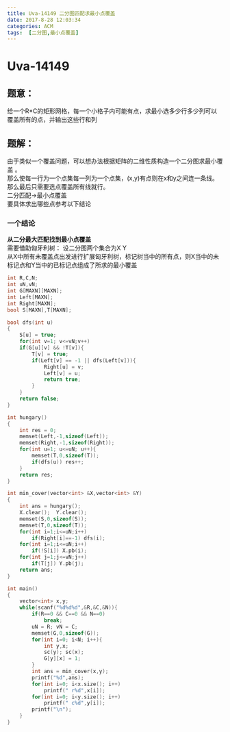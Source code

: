 ```yaml
---
title: Uva-14149 二分图匹配求最小点覆盖
date: 2017-8-28 12:03:34
categories: ACM
tags:  [二分图,最小点覆盖]
---
```


# Uva-14149
## 题意：   
给一个R*C的矩形网格，每一个小格子内可能有点，求最小选多少行多少列可以覆盖所有的点，并输出这些行和列


## 题解：
由于类似一个覆盖问题，可以想办法根据矩阵的二维性质构造一个二分图求最小覆盖 。  
那么使每一行为一个点集每一列为一个点集，(x,y)有点则在x和y之间连一条线。那么最后只需要选点覆盖所有线就行。  
二分匹配->最小点覆盖  
要具体求出哪些点参考以下结论
### 一个结论
**从二分最大匹配找到最小点覆盖**    
需要借助匈牙利树： 设二分图两个集合为X Y  
从X中所有未覆盖点出发进行扩展匈牙利树，标记树当中的所有点，则X当中的未标记点和Y当中的已标记点组成了所求的最小覆盖

```c++
int R,C,N;
int uN,vN;
int G[MAXN][MAXN];
int Left[MAXN];
int Right[MAXN];
bool S[MAXN],T[MAXN];

bool dfs(int u)
{
    S[u] = true;
    for(int v=1; v<=vN;v++)
    if(G[u][v] && !T[v]){
        T[v] = true;
        if(Left[v] == -1 || dfs(Left[v])){
            Right[u] = v;
            Left[v] = u;
            return true;
        }
    }
    return false;
}

int hungary()
{
    int res = 0;
    memset(Left,-1,sizeof(Left));
    memset(Right,-1,sizeof(Right));
    for(int u=1; u<=uN; u++){
        memset(T,0,sizeof(T));
        if(dfs(u)) res++;
    }
    return res;
}

int min_cover(vector<int> &X,vector<int> &Y)
{
    int ans = hungary();
    X.clear();  Y.clear();
    memset(S,0,sizeof(S));
    memset(T,0,sizeof(T));
    for(int i=1;i<=uN;i++)
        if(Right[i]==-1) dfs(i);
    for(int i=1;i<=uN;i++)
        if(!S[i]) X.pb(i);
    for(int j=1;j<=vN;j++)
        if(T[j]) Y.pb(j);
    return ans;
}

int main()
{
    vector<int> x,y;
    while(scanf("%d%d%d",&R,&C,&N)){
        if(R==0 && C==0 && N==0)
            break;
        uN = R; vN = C;
        memset(G,0,sizeof(G));
        for(int i=0; i<N; i++){
            int y,x;
            sc(y); sc(x);
            G[y][x] = 1;
        }
        int ans = min_cover(x,y);
        printf("%d",ans);
        for(int i=0; i<x.size(); i++)
            printf(" r%d",x[i]);
        for(int i=0; i<y.size(); i++)
            printf(" c%d",y[i]);
        printf("\n");
    }
}
```